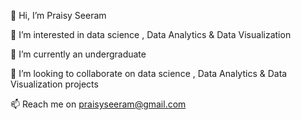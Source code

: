 👋 Hi, I’m Praisy Seeram

👀 I’m interested in data science , Data Analytics & Data Visualization

🌱 I’m currently an undergraduate

💞️ I’m looking to collaborate on data science , Data Analytics & Data Visualization projects

📫 Reach me on praisyseeram@gmail.com
